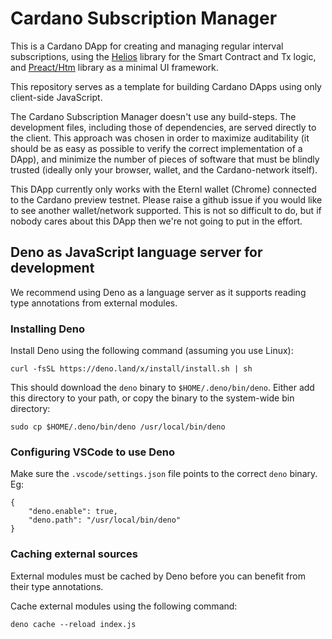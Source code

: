 # Cardano Subscription Manager

This is a Cardano DApp for creating and managing regular interval subscriptions, using the [Helios](https://github.com/Hyperion-BT/Helios) library for the Smart Contract and Tx logic, and [Preact/Htm](https://preactjs.com/guide/v10/getting-started#alternatives-to-jsx) library as a minimal UI framework.

This repository serves as a template for building Cardano DApps using only client-side JavaScript.

The Cardano Subscription Manager doesn't use any build-steps. The development files, including those of dependencies, are served directly to the client. This approach was chosen in order to maximize auditability (it should be as easy as possible to verify the correct implementation of a DApp), and minimize the number of pieces of software that must be blindly trusted (ideally only your browser, wallet, and the Cardano-network itself).

This DApp currently only works with the Eternl wallet (Chrome) connected to the Cardano preview testnet. Please raise a github issue if you would like to see another wallet/network supported. This is not so difficult to do, but if nobody cares about this DApp then we're not going to put in the effort.

## Deno as JavaScript language server for development
We recommend using Deno as a language server as it supports reading type annotations from external modules.

### Installing Deno
Install Deno using the following command (assuming you use Linux):
```
curl -fsSL https://deno.land/x/install/install.sh | sh
```

This should download the `deno` binary to `$HOME/.deno/bin/deno`. Either add this directory to your path, or copy the binary to the system-wide bin directory:
```
sudo cp $HOME/.deno/bin/deno /usr/local/bin/deno
```

### Configuring VSCode to use Deno
Make sure the `.vscode/settings.json` file points to the correct `deno` binary. Eg:
```
{
    "deno.enable": true,
    "deno.path": "/usr/local/bin/deno"
}
```

### Caching external sources
External modules must be cached by Deno before you can benefit from their type annotations.

Cache external modules using the following command:
```
deno cache --reload index.js
```
